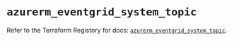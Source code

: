 # `azurerm_eventgrid_system_topic`

Refer to the Terraform Registory for docs: [`azurerm_eventgrid_system_topic`](https://www.terraform.io/docs/providers/azurerm/r/eventgrid_system_topic).
